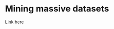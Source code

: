 # Mining massive datasets
[Link](https://lagunita.stanford.edu/courses/course-v1:ComputerScience+MMDS+Fall2016/about) here